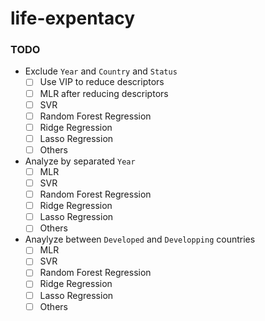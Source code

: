 # life-expentacy

### TODO
* Exclude `Year` and `Country` and `Status`
  - [ ] Use VIP to reduce descriptors
  - [ ] MLR after reducing descriptors
  - [ ] SVR
  - [ ] Random Forest Regression
  - [ ] Ridge Regression
  - [ ] Lasso Regression
  - [ ] Others

* Analyze by separated `Year`
  - [ ] MLR
  - [ ] SVR
  - [ ] Random Forest Regression
  - [ ] Ridge Regression
  - [ ] Lasso Regression
  - [ ] Others

* Anaylyze between `Developed` and `Developping` countries
  - [ ] MLR
  - [ ] SVR
  - [ ] Random Forest Regression
  - [ ] Ridge Regression
  - [ ] Lasso Regression
  - [ ] Others
